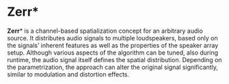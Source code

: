 # Zerr*

**Zerr*** is a channel-based spatialization concept for an arbitrary audio source. It distributes audio signals to multiple loudspeakers, based only on the signals’ inherent features as well as the properties of the speaker array setup. Although various aspects of the algorithm can be tuned, also during runtime, the audio signal itself defines the spatial distribution. Depending on the parametrization, the approach can alter the original signal significantly, similar to modulation and distortion effects.
